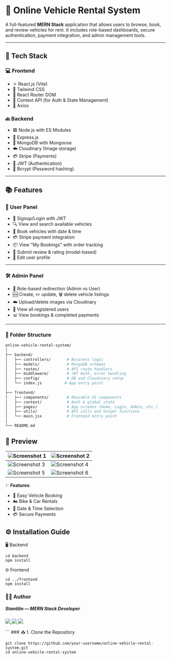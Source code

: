 # 🚗 Online Vehicle Rental System

A full-featured **MERN Stack** application that allows users to browse, book, and review vehicles for rent. It includes role-based dashboards, secure authentication, payment integration, and admin management tools.

---

## 🔧 Tech Stack
### 💻 Frontend
- ⚛️ React.js (Vite)
- 🎨 Tailwind CSS
- 🔁 React Router DOM
- 🧠 Context API (for Auth & State Management)
- 📡 Axios

### 🔙 Backend
- 🟩 Node.js with ES Modules
- 🚂 Express.js
- 🍃 MongoDB with Mongoose
- ☁️ Cloudinary (Image storage)
- 💳 Stripe (Payments)
- 🔐 JWT (Authentication)
- 🧂 Bcrypt (Password hashing)  
---

## 📚 Features
### 🚙 User Panel
- 🔐 Signup/Login with JWT
- 🔍 View and search available vehicles
- 📅 Book vehicles with date & time
- 💳 Stripe payment integration
- 📦 View "My Bookings" with order tracking
- 🌟 Submit review & rating (modal-based)
- 📝 Edit user profile
---
### 🛠️ Admin Panel
- 🔁 Role-based redirection (Admin vs User)
- 🆕 Create, ✏️ update, 🗑️ delete vehicle listings
- ☁️ Upload/delete images via Cloudinary
- 👥 View all registered users
- 📊 View bookings & completed payments
---

### 📁 Folder Structure

```bash
online-vehicle-rental-system/
│
├── backend/
│   ├── controllers/       # Business logic
│   ├── models/            # MongoDB schemas
│   ├── routes/            # API route handlers
│   ├── middleware/        # JWT Auth, error handling
│   ├── config/            # DB and Cloudinary setup
│   └── index.js          # App entry point
│
├── frontend/
│   ├── components/        # Reusable UI components
│   ├── context/           # Auth & global state
│   ├── pages/             # App screens (Home, Login, Admin, etc.)
│   ├── utils/             # API calls and helper functions
│   └── main.jsx           # Frontend entry point
│
└── README.md
```

## 🚀 Preview

| ![Screenshot 1](https://github.com/user-attachments/assets/4da43c74-b4ea-498c-a51f-7728de63a091) | ![Screenshot 2](https://github.com/user-attachments/assets/36fdc174-4465-4f5e-af5d-780bc677cc33) |
| --- | --- |
| ![Screenshot 3](https://github.com/user-attachments/assets/14a3c65b-c6fb-4966-8a8c-2dabb50690ac) | ![Screenshot 4](https://github.com/user-attachments/assets/9917bdb2-f1e2-4cca-a94c-be27659d08fd) |
| ![Screenshot 5](https://github.com/user-attachments/assets/bfe2b410-e760-485a-b712-bffb32ef1e44) |  ![Screenshot 6](https://github.com/user-attachments/assets/b0c9bcb7-468d-4b1f-96d4-83f4ccd7c73f) 


✨ **Features**:
- 🚗 Easy Vehicle Booking
- 🏍️ Bike & Car Rentals
- 📅 Date & Time Selection
- 💳 Secure Payments



## ⚙️ Installation Guide

🖥️ Backend
```
cd backend
npm install
```
🌐 Frontend
```
cd ../frontend
npm install
```

### 🧑‍💻 Author
##### Stantilin — MERN Stack Developer
<p align="left">
  <a href="https://linkedin.com/in/stan01in" target="_blank">
    <img src="https://img.shields.io/badge/LinkedIn-blue?style=for-the-badge&logo=linkedin&logoColor=white" />
  </a>
  <a href="stanli867@gmail.com" target="stanli867@gmail.com">
    <img src="https://img.shields.io/badge/Gmail-D14836?style=for-the-badge&logo=gmail&logoColor=white" />
  </a>
  <a href="https://stantlinportfolio.netlify.app/" target="_blank">
    <img src="https://img.shields.io/badge/Portfolio-000000?style=for-the-badge&logo=react&logoColor=white" />
  </a>
</p>
```
### 📥 1. Clone the Repository

```
git clone https://github.com/your-username/online-vehicle-rental-system.git
cd online-vehicle-rental-system
